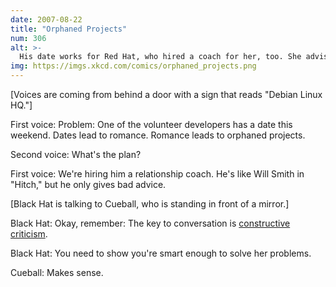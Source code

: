 ```yaml
---
date: 2007-08-22
title: "Orphaned Projects"
num: 306
alt: >-
  His date works for Red Hat, who hired a coach for her, too. She advised her to 'rent lots of movies like Hitch. Guys love those.'
img: https://imgs.xkcd.com/comics/orphaned_projects.png
---
```

[Voices are coming from behind a door with a sign that reads "Debian Linux HQ."]

First voice: Problem: One of the volunteer developers has a date this weekend. Dates lead to romance. Romance leads to orphaned projects.

Second voice: What's the plan?

First voice: We're hiring him a relationship coach. He's like Will Smith in "Hitch," but he only gives bad advice.

[Black Hat is talking to Cueball, who is standing in front of a mirror.]

Black Hat: Okay, remember: The key to conversation is <u>constructive</u> <u>criticism</u>.

Black Hat: You need to show you're smart enough to solve her problems.

Cueball: Makes sense.